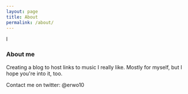 ```yaml
---
layout: page
title: About
permalink: /about/
---
```


I

### About me

Creating a blog to host links to music I really like. Mostly for myself, but I hope you're into it, too.

Contact me on twitter: @erwo10
